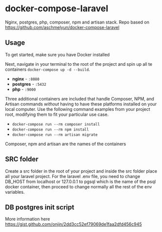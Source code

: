 # docker-compose-laravel
Nginx, postgres, php, composer, npm and artisan stack.
Repo based on https://github.com/aschmelyun/docker-compose-laravel
## Usage

To get started, make sure you have Docker installed

Next, navigate in your terminal to the root of the project and spin up all te containers
`docker-compose up -d --build`.

- **nginx** - `:8080`
- **postgres** - `:5432`
- **php** - `:9000`

Three additional containers are included that handle Composer, NPM, and Artisan commands *without* having to have these platforms installed on your local computer. Use the following command examples from your project root, modifying them to fit your particular use case.

- `docker-compose run --rm composer install`
- `docker-compose run --rm npm install`
- `docker-compose run --rm artisan migrate` 

Composer, npm and artisan are the names of the containers

## SRC folder
Create a src folder in the root of your project and inside the src folder place all your laravel project.
For the laravel .env file, you need to change DB_HOST from localhost or 127.0.0.1 to pgsql which is the name of the psql docker container, then proceed to change normally all the rest of the env variables.

## DB postgres init script
More information here https://gist.github.com/onjin/2dd3cc52ef79069de1faa2dfd456c945